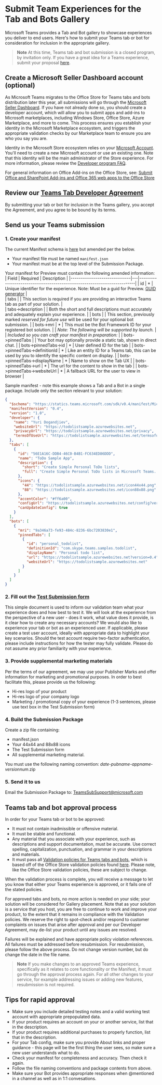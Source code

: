 # Submit Team Experiences for the Tab and Bots Gallery

Microsoft Teams provides a Tab and Bot gallery to showcase experiences you deliver to end users. Here's how to submit your Teams tab or bot for consideration for inclusion in the appropriate gallery.

>**Note** At this time, Teams tab and bot submission is a closed program, by invitation only.  If you have a great idea for a Teams experience, submit your proposal [here](https://aka.ms/microsoftteamsdeveloperpreviewinterestform).

## Create a Microsoft Seller Dashboard account (optional)

As Microsoft Teams migrates to the Office Store for Teams tabs and bots distribution later this year, all submissions will go through the [Microsoft Seller Dashboard](http://go.microsoft.com/fwlink/?LinkId=248605).  If you have not already done so, you should create a developer account, which will allow you to submit apps and add-ins to Microsoft marketplaces, including Windows Store, Office Store, Azure Marketplace, and more to come.  This process ensures you establish your identity in the Microsoft Marketplace ecosystem, and triggers the appropriate validation checks by our Marketplace team to ensure you are who you say you are.

Identity in the Microsoft Store ecosystem relies on your [Microsoft Account](https://account.microsoft.com/account).  You'll need to create a new Microsoft account or use an existing one.  Note that this identity will be the main administrator of the Store experience.  For more information, please review the [Developer program FAQ](https://developer.microsoft.com/en-us/store/register/faq).

For general information on Office Add-ins on the Office Store, see: [Submit Office and SharePoint Add-ins and Office 365 web apps to the Office Store](https://msdn.microsoft.com/en-us/library/office/jj220037.aspx)

## Review our [Teams Tab Developer Agreement](https://github.com/OfficeDev/Microsoft-teams-docs/blob/master/teams/developeragreement.pdf)

By submitting your tab or bot for inclusion in the Teams gallery, you accept the Agreement, and you agree to be bound by its terms.

## Send us your Teams submission 

### 1. Create your manifest

The current Manifest schema is [here](schema.md) but amended per the below.  
* Your manifest file must be named `manifest.json`
* Your manifest must be at the top level of the Submission Package.

Your manifest for Preview must contain the following amended information:
| Field  | Required   | Description   | 
|-------------------------------|---|----------------------------------------------------------------------------|
|	id	|	*	|	Unique identifier for the experience.  Note: Must be a guid for Preview.  [GUID generator](https://guidgenerator.com/)	|	
|	tabs	|		|	This section is required if you are providing an interactive Teams tab as part of your solution.	|	
| tabs->description |  | Both the short and full descriptions must accurately and adequately explain your experience. |
|	bots	|		|	This section, previously marked _reserved for future use_ will be used for your optional bot submission.	|
|	bots->mri	|	*	|	This must be the Bot Framework ID for your registered bot solution.	|
| _Note: The following will be supported by launch._ | | _Included so you can craft your manifest in preparation:_ | 
|	bots->pinnedTabs	|	  | Your bot may optionally provide a static tab, shown in direct chat.	|
|	bots->pinnedTabs->id	|	*	|	User defined ID for the tab	|
|	bots->pinnedTabs->definitionId	|	*	|	Like an entity ID for a Teams tab, this can be used by you to identify the specific content on display.	|
|	bots->pinnedTabs->displayName	|	*	|	Name to show on the Tab UX	|
|	bots->pinnedTabs->url	|	*	|	The url for the content to show in the tab	|
|	bots->pinnedTabs->websiteUrl | * 	|	A fallback URL for the user to view in browser 	|

Sample manifest - note this example shows a Tab and a Bot in a single package.  Include only the section relevant to your solution:

```json
{
  "$schema": "https://statics.teams.microsoft.com/sdk/v0.4/manifest/MicrosoftTeams.schema.json", 
  "manifestVersion": "0.4",
  "version": "1.0",
  "developer": {
    "name": "Yuri Dogandjiev",
    "websiteUrl": "https://todolistsample.azurewebsites.net",
    "privacyUrl": "https://todolistsample.azurewebsites.net/privacy",
    "termsOfUseUrl": "https://todolistsample.azurewebsites.net/termsofuse"
  },
  "tabs": [
    {
      "id": "56E1A16C-DDB4-46C0-B4B1-FC634ED86DDD",  
      "name": "ToDo Sample App",
      "description": {
        "short": "Create Simple Personal ToDo lists",
        "full": "Create Simple Personal ToDo lists in Microsoft Teams.  Sign in with your favorite service, and start creating your own personal ToDo lists."
      },
      "icons": {
        "44": "https://todolistsample.azurewebsites.net/icon44x44.png", 
        "88": "https://todolistsample.azurewebsites.net/icon88x88.png"
      },
      "accentColor": "#ff6a00",
      "configUrl": "https://todolistsample.azurewebsites.net/config?version=0.4",
      "canUpdateConfig": true
    }
  ],
  "bots": [
    {
      "mri": "9a346a73-fe93-484c-8236-6bc7203830e1", 
      "pinnedTabs": [
        {
          "id": "personal_todolist",  
          "definitionId": "com.skype.teams.samples.todolist",
          "displayName": "Personal todo list",
          "url": "https://todolistsample.azurewebsites.net?version=0.4",  
          "websiteUrl": "https://todolistsample.azurewebsites.net" 
        }
      ]
    }
  ]
}
```

### 2. Fill out the [Test Submission form](https://github.com/OfficeDev/Microsoft-teams-docs/blob/master/teams/TeamsAppSubmission.docx)

This simple document is used to inform our validation team what your experience does and how best to test it.  We will look at the experience from the perspective of a new user - does it work, what value does it provide, is it clear how to create any necessary accounts? We would also like to experience your tab or bot as an experienced user. If applicable, please create a test user account, ideally with appropriate data to highlight your key scenarios.  Should the test account require two-factor authentication, please include instructions for how the tester may fully validate.  Please do not assume any prior familiarity with your experience.  

### 3. Provide supplemental marketing materials

Per the terms of our agreement, we may use your Publisher Marks and offer information for marketing and promotional purposes.  In order to best facilitate this, please provide us the following:
* Hi-res logo of your product
* Hi-res logo of your company logo
* Marketing / promotional copy of your experience (1-3 sentences, please use text box in the Test Submission form)

### 4. Build the Submission Package

Create a zip file containing: 
* manifest.json
* Your 44x44 and 88x88 icons
* The Test Submission form
* All supplemental marketing material.  

You must use the following naming convention: _date_-_pubname_-_appname_-_versionnum_.zip  

### 5. Send it to us

Email the Submission Package to: TeamsSubSupport@microsoft.com


## Teams tab and bot approval process

In order for your Teams tab or bot to be approved:
* It must not contain inadmissible or offensive material.
* It must be stable and functional.
* Any material that you associate with your experience, such as descriptions and support documentation, must be accurate. Use correct spelling, capitalization, punctuation, and grammar in your descriptions and materials.
* It must pass all [Validation policies for Teams tabs and bots](https://github.com/OfficeDev/Microsoft-teams-docs/blob/master/teams/TeamsAppValidation.pdf), which is based off of the Office Store validation policies found [here](https://msdn.microsoft.com/en-us/library/office/jj220035.aspx).  Please note, like the Office Store validation policies, these are subject to change.

When the validation process is complete, you will receive a message to let you know that either your Teams experience is approved, or it fails one of the stated policies.  

For approved tabs and bots, no more action is needed on your side; your solution will be considered for Gallery placement.  Note that as your solution is a service that you host, you are free to continue to work and improve your product, to the extent that it remains in compliance with the Validation policies.  We reserve the right to spot-check and/or respond to customer complaints on issues that arise after approval and per our Developer Agreement, may de-list your product until any issues are resolved.

Failures will be explained and have appropriate policy violation references. All failures must be addressed before resubmission.  For resubmission, please follow the above process.  Do not change version number, but do change the date in the file name.

>**Note** If you make changes to an approved Teams experience, specifically as it relates to core functionality or the Manifest, it must go through the approval process again.  For all other changes to your service, for example addressing issues or adding new features, resubmission is not required.

## Tips for rapid approval

* Make sure you include detailed testing notes and a valid working test account with appropriate prepopulated data.
* If your product requires an account on your or another service, list that in the description.
* If your product requires additional purchases to properly function, list that in the description.
* For your Tab config, make sure you provide About links and proper guidance - this page will be the first thing the user sees, so make sure a new user understands what to do.
* Check your manifest for completeness and accuracy.  Then check it again.
* Follow the file naming conventions and package contents from above.
* Make sure your Bot provides appropriate responses when @mentioned in a channel as well as in 1:1 convesations.